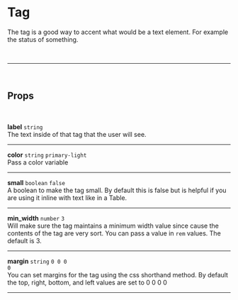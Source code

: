 # Tag

The tag is a good way to accent what would be a text element. For example the status of something.

<br>

---

<br>

## Props

<br>

**label** `string` <br>
The text inside of that tag that the user will see.

---

**color** `string` <code class="blue">primary-light</code><br>
Pass a color variable

---

**small** `boolean` <code class="blue">false</code><br>
A boolean to make the tag small. By default this is false but is helpful if you are using it inline with text like in a Table.

---

**min_width** `number` <code class="blue">3</code><br>
Will make sure the tag maintains a minimum width value since cause the contents of the tag are very sort. You can pass a value in `rem` values. The default is 3.

---

**margin** `string` <code class="blue">0 0 0 0</code><br>
You can set margins for the tag using the css shorthand method. By default the top, right, bottom, and left values are set to 0 0 0 0

---

